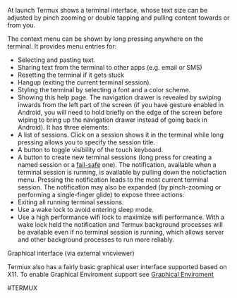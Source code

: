 At launch Termux shows a terminal interface, whose text size can be adjusted by pinch zooming or double tapping and pulling content towards or from you.

The context menu can be shown by long pressing anywhere on the terminal. It provides menu entries for:

- Selecting and pasting text.
- Sharing text from the terminal to other apps (e.g. email or SMS)
- Resetting the terminal if it gets stuck
- Hangup (exiting the current terminal session).
- Styling the terminal by selecting a font and a color scheme.
- Showing this help page.
The navigation drawer is revealed by swiping inwards from the left part of the screen (if you have gesture enabled in Android, you will need to hold briefly on the edge of the screen before wiping to bring up the navigation drawer instead of going back in Android). It has three elements:
- A list of sessions. Click on a session shows it in the terminal while long pressing allows you to specify the session title.
- A button to toggle visibility of the touch keyboard.
- A button to create new terminal sessions (long press for creating a named session or a [fail-safe](https://wiki.termux.com/wiki/Recover_a_broken_environment) one).
The notification, available when a terminal session is running, is available by pulling down the noticfaction menu. Pressing the notification leads to the most current terminal session. The notification may also be expanded (by pinch-zooming or performing a single-finger glide) to expose three actions:
- Exiting all running terminal sessions.
- Use a wake lock to avoid entering sleep mode.
- Use a high performance wifi lock to maximize wifi performance.
With a wake lock held the notification and Termux background processes will be available even if no terminal session is running, which allows server and other background processes to run more reliably.

Graphical interface (via external vncviewer)

Termiux also has a fairly basic graphical user interface supported based on X11. To enable Graphical Enviroment support see [Graphical Enviroment](https://wiki.termux.com/wiki/Graphical_Environment)

#TERMUX 